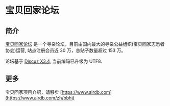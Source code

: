 宝贝回家论坛
========================

## 简介

[宝贝回家论坛](https://bbs.baobeihuijia.com) 是一个寻亲论坛，目前由国内最大的寻亲公益组织(宝贝回家志愿者协会)运营, 站点注册会员近 30 万，总贴子数量超过 153 万。

论坛基于 [Discuz X3.4](https://gitee.com/ComsenzDiscuz/DiscuzX), 当前编码已升级为 UTF8.

## 更多

宝贝回家项目介绍，请移步 [https://www.airdb.com](https://www.airdb.com/zh/bbhj)
